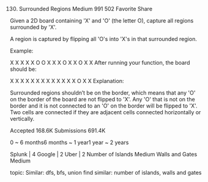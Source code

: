 130. Surrounded Regions
Medium 991 502 Favorite Share

Given a 2D board containing 'X' and 'O' (the letter O), capture all regions surrounded by 'X'.

A region is captured by flipping all 'O's into 'X's in that surrounded region.

Example:

X X X X
X O O X
X X O X
X O X X
After running your function, the board should be:

X X X X
X X X X
X X X X
X O X X
Explanation:

Surrounded regions shouldn’t be on the border, which means that any 'O' on the border of the board are not flipped to 'X'. Any 'O' that is not on the border and it is not connected to an 'O' on the border will be flipped to 'X'. Two cells are connected if they are adjacent cells connected horizontally or vertically.

Accepted 168.6K
Submissions 691.4K

0 ~ 6 months6 months ~ 1 year1 year ~ 2 years

Splunk | 4 Google | 2 Uber | 2
Number of Islands Medium
Walls and Gates Medium

topic:
Similar: dfs, bfs, union find
similar: number of islands, walls and gates
